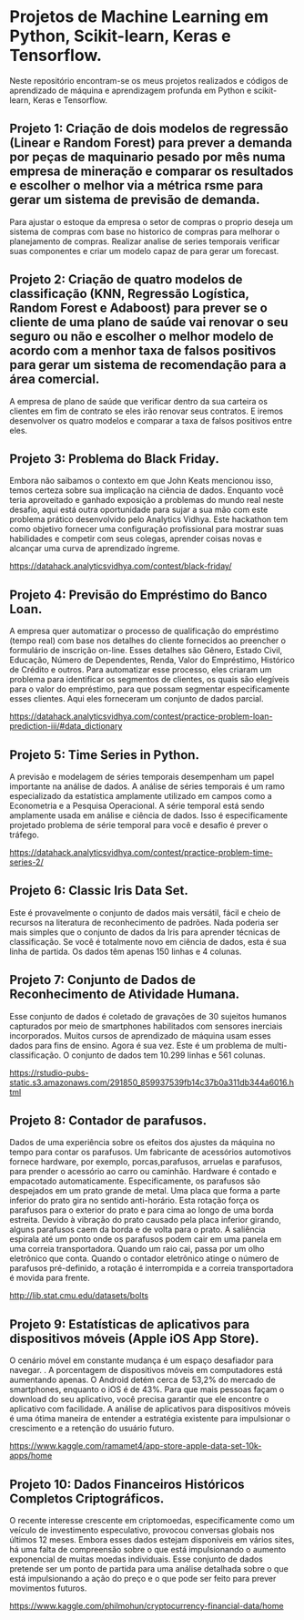 # Projetos de Machine Learning em Python, Scikit-learn, Keras e Tensorflow.

Neste repositório encontram-se os meus projetos realizados e códigos de aprendizado de máquina e aprendizagem profunda em Python e scikit-learn, Keras e Tensorflow.

## Projeto 1: Criação de dois modelos de regressão (Linear e Random Forest) para prever a demanda por peças de maquinario pesado por mês numa empresa de mineração e comparar os resultados e escolher o melhor via a métrica rsme para gerar um sistema de previsão de demanda.
Para ajustar o estoque da empresa o setor de compras o proprio deseja um sistema de compras com base no historico de compras para melhorar o planejamento de compras. Realizar analise de series temporais verificar suas componentes e criar um modelo capaz de para gerar um forecast.

## Projeto 2: Criação de quatro modelos de classificação (KNN, Regressão Logística, Random Forest e Adaboost) para prever se o cliente de uma plano de saúde vai renovar o seu seguro ou não e escolher o melhor modelo de acordo com a menhor taxa de falsos positivos para gerar um sistema de recomendação para a área comercial.
A empresa de plano de saúde que verificar dentro da sua carteira os clientes em fim de contrato se eles irão renovar seus contratos. E iremos desenvolver os quatro modelos e comparar a taxa de falsos positivos entre eles.

## Projeto 3: Problema do Black Friday.
Embora não saibamos o contexto em que John Keats mencionou isso, temos certeza sobre sua implicação na ciência de dados. Enquanto você teria aproveitado e ganhado exposição a problemas do mundo real neste desafio, aqui está outra oportunidade para sujar a sua mão com este problema prático desenvolvido pelo Analytics Vidhya. Este hackathon tem como objetivo fornecer uma configuração profissional para mostrar suas habilidades e competir com seus colegas, aprender coisas novas e alcançar uma curva de aprendizado íngreme.

https://datahack.analyticsvidhya.com/contest/black-friday/

## Projeto 4: Previsão do Empréstimo do Banco Loan.
A empresa quer automatizar o processo de qualificação do empréstimo (tempo real) com base nos detalhes do cliente fornecidos ao preencher o formulário de inscrição on-line. Esses detalhes são Gênero, Estado Civil, Educação, Número de Dependentes, Renda, Valor do Empréstimo, Histórico de Crédito e outros. Para automatizar esse processo, eles criaram um problema para identificar os segmentos de clientes, os quais são elegíveis para o valor do empréstimo, para que possam segmentar especificamente esses clientes. Aqui eles forneceram um conjunto de dados parcial.

https://datahack.analyticsvidhya.com/contest/practice-problem-loan-prediction-iii/#data_dictionary

## Projeto 5: Time Series in Python.
A previsão e modelagem de séries temporais desempenham um papel importante na análise de dados. A análise de séries temporais é um ramo especializado da estatística amplamente utilizado em campos como a Econometria e a Pesquisa Operacional. A série temporal está sendo amplamente usada em análise e ciência de dados. Isso é especificamente projetado problema de série temporal para você e desafio é prever o tráfego.

https://datahack.analyticsvidhya.com/contest/practice-problem-time-series-2/

## Projeto 6: Classic Iris Data Set.
Este é provavelmente o conjunto de dados mais versátil, fácil e cheio de recursos na literatura de reconhecimento de padrões. Nada poderia ser mais simples que o conjunto de dados da Iris para aprender técnicas de classificação. Se você é totalmente novo em ciência de dados, esta é sua linha de partida. Os dados têm apenas 150 linhas e 4 colunas.

## Projeto 7: Conjunto de Dados de Reconhecimento de Atividade Humana.
Esse conjunto de dados é coletado de gravações de 30 sujeitos humanos capturados por meio de smartphones habilitados com sensores inerciais incorporados. Muitos cursos de aprendizado de máquina usam esses dados para fins de ensino. Agora é sua vez. Este é um problema de multi-classificação. O conjunto de dados tem 10.299 linhas e 561 colunas.

https://rstudio-pubs-static.s3.amazonaws.com/291850_859937539fb14c37b0a311db344a6016.html

## Projeto 8: Contador de parafusos.
Dados de uma experiência sobre os efeitos dos ajustes da máquina no tempo para contar os parafusos.
Um fabricante de acessórios automotivos fornece hardware, por exemplo, porcas,parafusos, arruelas e parafusos, para prender o acessório ao carro ou caminhão. Hardware é contado e empacotado automaticamente. Especificamente, os parafusos são despejados em um prato grande de metal. Uma placa que forma a parte inferior do prato gira no sentido anti-horário. Esta rotação força os parafusos para o exterior do prato e para cima ao longo de uma borda estreita. Devido à vibração do prato causado pela placa inferior girando, alguns parafusos caem da borda e de volta para o prato. A saliência espirala até um ponto onde os parafusos podem cair em uma panela em uma correia transportadora. Quando um raio cai, passa por um olho eletrônico que conta. Quando o contador eletrônico atinge o número de parafusos pré-definido, a rotação é interrompida e a correia transportadora é movida para frente.

http://lib.stat.cmu.edu/datasets/bolts

## Projeto 9: Estatísticas de aplicativos para dispositivos móveis (Apple iOS App Store).

O cenário móvel em constante mudança é um espaço desafiador para navegar. . A porcentagem de dispositivos móveis em computadores está aumentando apenas. O Android detém cerca de 53,2% do mercado de smartphones, enquanto o iOS é de 43%. Para que mais pessoas façam o download do seu aplicativo, você precisa garantir que ele encontre o aplicativo com facilidade. A análise de aplicativos para dispositivos móveis é uma ótima maneira de entender a estratégia existente para impulsionar o crescimento e a retenção do usuário futuro.

https://www.kaggle.com/ramamet4/app-store-apple-data-set-10k-apps/home

## Projeto 10: Dados Financeiros Históricos Completos Criptográficos.

O recente interesse crescente em criptomoedas, especificamente como um veículo de investimento especulativo, provocou conversas globais nos últimos 12 meses. Embora esses dados estejam disponíveis em vários sites, há uma falta de compreensão sobre o que está impulsionando o aumento exponencial de muitas moedas individuais. Esse conjunto de dados pretende ser um ponto de partida para uma análise detalhada sobre o que está impulsionando a ação do preço e o que pode ser feito para prever movimentos futuros.

https://www.kaggle.com/philmohun/cryptocurrency-financial-data/home
